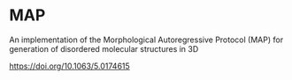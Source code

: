 # MAP
An implementation of the Morphological Autoregressive Protocol (MAP) for generation of disordered molecular structures in 3D

https://doi.org/10.1063/5.0174615
